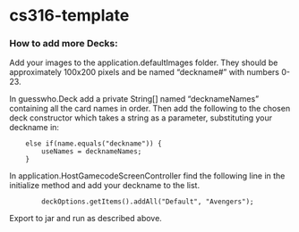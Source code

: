 # cs316-template
### How to add more Decks:
Add your images to the application.defaultImages folder. They should be approximately 100x200 pixels and be named “deckname#” with numbers 0-23.

In guesswho.Deck add a private String[] named “decknameNames” containing all the card names in order. Then add the following to the chosen deck constructor which takes a string as a parameter, substituting your deckname in: 

        else if(name.equals("deckname")) {
        	useNames = decknameNames;
        }
        
In application.HostGamecodeScreenController find the following line in the initialize method and add your deckname to the list. 

     		deckOptions.getItems().addAll("Default", "Avengers"); 

Export to jar and run as described above.

